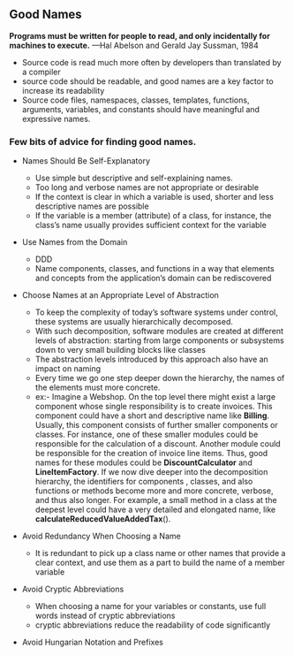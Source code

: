 ## Good Names
**Programs must be written for people to read, and only incidentally for machines to execute.**
—Hal Abelson and Gerald Jay Sussman, 1984
- Source code is read much more often by developers than translated by a compiler
- source code should be readable, and good names are a key factor to increase its readability
- Source code files, namespaces, classes, templates, functions, arguments, variables, and constants should have meaningful and expressive names.
### Few bits of advice for finding good names.
- Names Should Be Self-Explanatory
	- Use simple but descriptive and self-explaining names.
	- Too long and verbose names are not appropriate or desirable
	- If the context is clear in which a variable is used, shorter and less descriptive names are possible
	- If the variable is a member (attribute) of a class, for instance, the class’s name usually provides sufficient context for the variable
- Use Names from the Domain
	- DDD
	- Name components, classes, and functions in a way that elements and concepts from the application’s domain can be rediscovered
- Choose Names at an Appropriate Level of Abstraction
	- To keep the complexity of today’s software systems under control, these systems are usually hierarchically decomposed.
	- With such decomposition, software modules are created at different levels of abstraction: starting from large components or subsystems down to very small building blocks like classes
	- The abstraction levels introduced by this approach also have an impact on naming
	- Every time we go one step deeper down the hierarchy, the names of the elements must more concrete.
	- ex:- Imagine a Webshop. On the top level there might exist a large component whose single responsibility is to create invoices. This component could have a short and descriptive name like **Billing**. Usually, this component consists of further smaller components or classes. For instance, one of these smaller modules could be responsible for the calculation of a discount. Another module could be responsible for the creation of invoice line items. Thus, good names for these modules could be **DiscountCalculator** and **LineItemFactory**. If we now dive deeper into the decomposition hierarchy, the identifiers for components , classes, and also functions or methods become more and more concrete, verbose, and thus also longer. For
example, a small method in a class at the deepest level could have a very detailed and elongated name, like **calculateReducedValueAddedTax**().

- Avoid Redundancy When Choosing a Name
	- It is redundant to pick up a class name or other names that provide a clear context, and use them as a part to build the name of a member variable

- Avoid Cryptic Abbreviations
	- When choosing a name for your variables or constants, use full words instead of cryptic abbreviations
	- cryptic abbreviations reduce the readability of  code significantly
- Avoid Hungarian Notation and Prefixes
	

<!--stackedit_data:
eyJoaXN0b3J5IjpbMzQxMDY1Mzk5LC0yODY0NzY2NTcsMTU1MT
QwNTMzNiwxMTI5MTUwODc2LDE1ODM0MDE3MDEsMTI2MDAwNjA5
NiwxNzA1MTM2NTUwLC0xMDQ1MjMxNzYzXX0=
-->